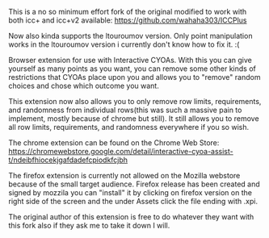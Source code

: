 This is a no so minimum effort fork of the original modified to work with both icc+ and icc+v2 available: https://github.com/wahaha303/ICCPlus

Now also kinda supports the ltouroumov version. Only point manipulation works in the ltouroumov version i currently don't know how to fix it. :(

Browser extension for use with Interactive CYOAs. With this you can give yourself as many points as you want, you can remove some other kinds of restrictions that CYOAs place upon you and allows you to "remove" random choices and chose which outcome you want.

This extension now also allows you to only remove row limits, requirements, and randomness from individual rows(this was such a massive pain to implement, mostly because of chrome but still). It still allows you to remove all row limits, requirements, and randomness everywhere if you so wish.

The chrome extension can be found on the Chrome Web Store: https://chromewebstore.google.com/detail/interactive-cyoa-assist-t/ndeibfhiocekjgafdadefcpiodkfcjbh

The firefox extension is currently not allowed on the Mozilla webstore because of the small target audience. Firefox release has been created and signed by mozzila you can "install" it by clicking on firefox version on the right side of the screen and the under Assets click the file ending with .xpi.

The original author of this extension is free to do whatever they want with this fork also if they ask me to take it down I will.
